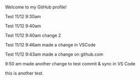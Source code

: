 Welcome to my GitHub profile!

Test 11/12 9:30am 

Test 11/12 9:40am

Test 11/12 9:40am change 2

Test 11/12 9:46am made a change in VSCode

Test 11/12 9:43am made a change on github.com

9:50 am made another change to test commit & sync in VS Code

this is another test.
